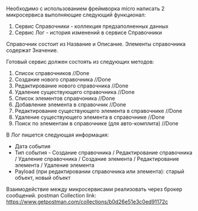 Необходимо с использованием фреймворка micro  написать 2 микросервиса выполняющие следующий функционал:
1) Сервис Справочники - коллекция предзаполненных данных
2) Сервис Лог - история изменений в сервисе Справочники

Справочник состоит из Название и Описание.
Элементы справочника содержат Значение.

Готовый сервис должен состоять из следующих методов:
1) Список справочников //Done
2) Создание нового справочника //Done
3) Редактирование нового справочника //Done
4) Удаление существующего справочника //Done
5) Список элементов справчоника //Done 
6) Добавление элемента в справочник //Done
7) Редактирование существующего элемента в справочнике //Done
8) Удаление существующего элемента в справочнике //Done
9) Поиск по элементам в справочнике (для авто-комплита) //Done

В Лог пишется следующая информация:
- Дата события
- Тип события - Создание справочника / Редактирование справочника / Удаление справочника / Создание элемента / Редактирование элемента / Удаление элемента
- Payload (при редактировании справочника или элемента): старый объект, новый объект

Взаимодействие между микросервисами реализовать через брокер сообщений.
postman Collection link:
https://www.getpostman.com/collections/b0d26e51e3c0ed91172c